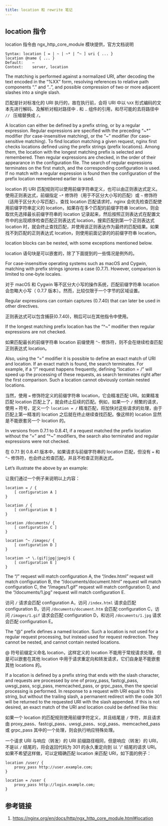 ```yaml
---
title: location 和 rewrite 笔记
---
```


## location 指令
location 指令由 ngx_http_core_module 模块提供，官方文档说明
```
Syntax:	location [ = | ~ | ~* | ^~ ] uri { ... }
location @name { ... }
Default:	—
Context:	server, location

```
The matching is performed against a normalized URI, after decoding the text encoded in the “%XX” form, 
resolving references to relative path components “.” and “..”, and possible compression of two or more adjacent slashes into a single slash. 

匹配是针对标准化的 URI 执行的，故在执行前，会将 URI 中以 `%XX` 形式编码的文本先进行解码、及解析对相对路径中 . 和 .. 组件的引用，和尽可能的去将路径中 `// ` 压缩替换成 `/`。  

A location can either be defined by a prefix string, or by a regular expression. Regular expressions are specified with the preceding “~*” modifier (for case-insensitive matching), or the “~” modifier (for case-sensitive matching). To find location matching a given request, nginx first checks locations defined using the prefix strings (prefix locations). Among them, the location with the longest matching prefix is selected and remembered. Then regular expressions are checked, in the order of their appearance in the configuration file. The search of regular expressions terminates on the first match, and the corresponding configuration is used. If no match with a regular expression is found then the configuration of the prefix location remembered earlier is used.

location 的 URI 匹配规则可以使用前缀字符串定义，也可以由正则表达式定义。使用正则表达式，前缀指定 `~*` 修饰符（用于不区分大小写的匹配）或 `~` 修饰符（适用于区分大小写匹配）。查找 location 匹配请求时，nginx 会优先检查匹配使用前缀字符串定义的 location，如果存在多个匹配的前缀字符串 location，则会取优先选择最长前缀字符串的 location 记录起来，然后按照正则表达式在配置文件中的出现顺序检查匹配正则表达式 location，搜索匹配到第一个正则表达式 location 时，就会终止查找匹配，并使用该正则表达作为最终的匹配结果。如果找不到匹配的正则表达式 location，则使用前面记录的的前缀字符串 location。

location blocks can be nested, with some exceptions mentioned below.

location 语句块是可以嵌套的，除了下面提到的一些情况是例外的。

For case-insensitive operating systems such as macOS and Cygwin, matching with prefix strings ignores a case (0.7.7). However, comparison is limited to one-byte locales.

对于 macOS 和 Cygwin 等不区分大小写的操作系统，匹配前缀字符串 location 会忽略大小写（ 0.7.7 版本）。然而，比较仅限于一个字节的区域设置。

Regular expressions can contain captures (0.7.40) that can later be used in other directives.

正则表达式可以包含捕获(0.7.40)，稍后可以在其他指令中使用。

If the longest matching prefix location has the “^~” modifier then regular expressions are not checked.

如果匹配最长的前缀字符串 location 前缀使用 ` ^~ ` 修饰符，则不会在继续检查匹配正则表达式 location。

Also, using the “=” modifier it is possible to define an exact match of URI and location. If an exact match is found, the search terminates. For example, if a “/” request happens frequently, defining “location = /” will speed up the processing of these requests, as search terminates right after the first comparison. Such a location cannot obviously contain nested locations.

当然，使用 ` = ` 修饰符定义的前缀字符串 location，它会精准匹配 URI。如果精准匹配 location 匹配上了，就会终止后续的匹配。例如，如果一个 ` / ` 频繁的请求，使用 ` = ` 符号，定义一个 ` location = / ` 精准匹配，将加快对这些请求的处理，由于匹配上第一精准的 location 之后就在终止继续查找匹配。像这样的 location 显然是不能嵌套另一个 location 的。

In versions from 0.7.1 to 0.8.41, if a request matched the prefix location without the “=” and “^~” modifiers, the search also terminated and regular expressions were not checked.

在 0.7.1 到 0.8.41 版本中，如果请求与前缀字符串的 location 匹配，但没有 `=` 和 `^~` 修饰符，也会终止检查匹配，并且不检查正则表达式。


Let’s illustrate the above by an example:

让我们通过一个例子来说明以上内容：

```
location = / {
    [ configuration A ]
}

location / {
    [ configuration B ]
}

location /documents/ {
    [ configuration C ]
}

location ^~ /images/ {
    [ configuration D ]
}

location ~* \.(gif|jpg|jpeg)$ {
    [ configuration E ]
}

```

The “/” request will match configuration A, the “/index.html” request will match configuration B, the “/documents/document.html” request will match configuration C, the “/images/1.gif” request will match configuration D, and the “/documents/1.jpg” request will match configuration E.

访问 ` / ` 请求会匹配 configuration A，访问 ` /index.html ` 请求会匹配 configuration B，访问 `/documents/document.htm` 会匹配 configuration C，访问 `/images/1.gif` 请求会匹配 configuration D，和访问 `/documents/1.jpg` 请求会匹配 configuration E。

The “@” prefix defines a named location. Such a location is not used for a regular request processing, but instead used for request redirection. They cannot be nested, and cannot contain nested locations.

@ 符号前缀定义命名 location，这样定义的 location 不能用于常规请求处理，但是可以嵌套在其他 location 中用于请求重定向和转发请求，它们自身是不能嵌套其他 locations 的。

If a location is defined by a prefix string that ends with the slash character, and requests are processed by one of proxy_pass, fastcgi_pass, uwsgi_pass, scgi_pass, memcached_pass, or grpc_pass, then the special processing is performed. In response to a request with URI equal to this string, but without the trailing slash, a permanent redirect with the code 301 will be returned to the requested URI with the slash appended. If this is not desired, an exact match of the URI and location could be defined like this:

如果一个 location 的匹配规则使用前缀字符定义，并且结尾是 `/` 字符，并且请求由 proxy_pass、fastcgi_pass、uwsgi_pass、scgi_pass、memcached_pass 或 grpc_pass 其中的一个处理，则会执行响应特殊处理。

一个请求 URI 与响应（转发）的 URI 前缀路径相同，但是响应（转发）的 URI，不是以 `/` 结尾的，将会返回代码为 301 的永久重定向到 以 '/' 结尾的请求 URI。如果不希望这样做，可以定精确匹配 location 来匹配 URI，如下面的例子：

```
location /user/ {
    proxy_pass http://user.example.com;
}

location = /user {
    proxy_pass http://login.example.com;
}

```

## 参考链接
1. https://nginx.org/en/docs/http/ngx_http_core_module.html#location
